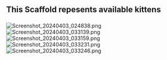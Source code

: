 <h2 align="left">This Scaffold repesents available kittens</h2>

###
![Screenshot_20240403_024838.png](Screenshot_20240403_024838.png)
![Screenshot_20240403_033139.png](Screenshot_20240403_033139.png)
![Screenshot_20240403_033159.png](Screenshot_20240403_033159.png)
![Screenshot_20240403_033231.png](Screenshot_20240403_033231.png)
![Screenshot_20240403_033246.png](Screenshot_20240403_033246.png)
